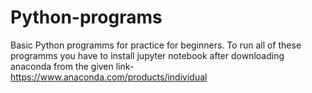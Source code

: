 # Python-programs
Basic Python programms for practice for beginners.
To run all of these programms you have to install jupyter notebook after downloading anaconda from the given link- https://www.anaconda.com/products/individual
